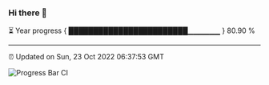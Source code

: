 ### Hi there 👋

⏳ Year progress { ████████████████████████▁▁▁▁▁▁ } 80.90 %

---

⏰ Updated on Sun, 23 Oct 2022 06:37:53 GMT

![Progress Bar CI](https://github.com/ZhaoGui/ZhaoGui/workflows/Progress%20Bar%20CI/badge.svg)
